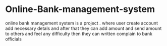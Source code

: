 # Online-Bank-management-system
online bank management system is a project . where user create account add necessary detals and after that they can add amount and send amount to others and feel any difficulty then they can written complain to bank officials
